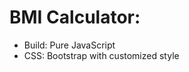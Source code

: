 <h1>BMI Calculator:</h1>
<ul>
<li>Build: Pure JavaScript</li>
<li>CSS: Bootstrap with customized style</li>
</ul>
